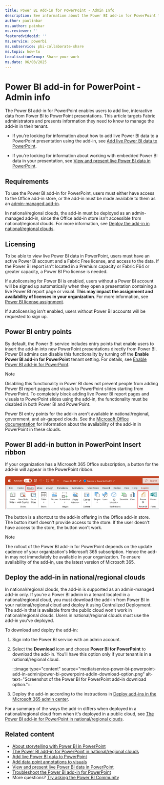 ```yaml
---
title: Power BI Add-in for PowerPoint - Admin Info
description: See information about the Power BI add-in for PowerPoint that Power BI administrators need to be aware of.
author: paulinbar
ms.author: painbar
ms.reviewer: ''
featuredvideoid: ''
ms.service: powerbi
ms.subservice: pbi-collaborate-share
ms.topic: how-to
LocalizationGroup: Share your work
ms.date: 06/03/2025
---
```


# Power BI add-in for PowerPoint - Admin info

The Power BI add-in for PowerPoint enables users to add live, interactive data from Power BI to PowerPoint presentations. This article targets Fabric administrators and presents information they need to know to manage the add-in in their tenant.

* If you're looking for information about how to add live Power BI data to a PowerPoint presentation using the add-in, see [Add live Power BI data to PowerPoint](./service-power-bi-powerpoint-add-in-install.md).

* If you're looking for information about working with embedded Power BI data in your presentation, see [View and present live Power BI data in PowerPoint](./service-power-bi-powerpoint-add-in-view-present.md).

## Requirements

To use the Power BI add-in for PowerPoint, users must either have access to the Office add-in store, or the add-in must be made available to them as an [admin-managed add-in](/microsoft-365/admin/manage/centralized-deployment-of-add-ins).

In national/regional clouds, the add-in must be deployed as an admin-managed add-in, since the Office add-in store isn't accessible from national/regional clouds. For more information, see [Deploy the add-in in national/regional clouds](#deploy-the-add-in-in-nationalregional-clouds).

## Licensing

To be able to view live Power BI data in PowerPoint, users must have an active Power BI account and a Fabric Free  license, and access to the data. If the Power BI report isn't located in a Premium capacity or Fabric F64 or greater capacity, a Power BI Pro license is needed.

If autolicensing for Power BI is enabled, users without a Power BI account will be signed up automatically when they open a presentation containing a live Power BI report page or visual. **This may impact the assignment and availability of licenses in your organization**. For more information, see [Power BI license assignment](../enterprise/service-admin-disable-self-service.md).

If autolicensing isn't enabled, users without Power BI accounts will be requested to sign up.

## Power BI entry points

By default, the Power BI service includes entry points that enable users to insert the add-in into new PowerPoint presentations directly from Power BI. Power BI admins can disable this functionality by turning off the **Enable Power BI add-in for PowerPoint** tenant setting. For details, see [Enable Power BI add-in for PowerPoint](/fabric/admin/service-admin-portal-export-sharing#enable-power-bi-add-in-for-powerpoint).

>[!NOTE]
> Disabling this functionality in Power BI does not prevent people from adding Power BI report pages and visuals to PowerPoint slides starting from PowerPoint. To completely block adding live Power BI report pages and visuals to PowerPoint slides using the add-in, the functionality must be disabled in both Power BI and PowerPoint.

Power BI entry points for the add-in aren't available in national/regional, government, and air-gapped clouds. See the [Microsoft Office documentation](/office/dev/add-ins/publish/government-cloud-guidance) for information about the availability of the add-in in PowerPoint in these clouds.

## Power BI add-in button in PowerPoint Insert ribbon

If your organization has a Microsoft 365 Office subscription, a button for the add-in will appear in the PowerPoint ribbon.

![Screenshot of Power BI add-in for PowerPoint button on Insert ribbon.](media/service-power-bi-powerpoint-add-in-admin/power-bi-addin-powerpoint-button.png)

The button is a shortcut to the add-in offering in the Office add-in store. The button itself doesn't provide access to the store. If the user doesn't have access to the store, the button won't work.

>[!NOTE]
> The rollout of the Power BI add-in for PowerPoint depends on the update cadence of your organization's Microsoft 365 subscription. Hence the add-in may not immediately be available in your organization. To ensure availability of the add-in, use the latest version of Microsoft 365.

## Deploy the add-in in national/regional clouds

In national/regional clouds, the add-in is supported as an admin-managed add-in only. If you're a Power BI admin in a tenant located in a national/regional cloud, you must download the add-in from Power BI in your national/regional cloud and deploy it using Centralized Deployment. The add-in that is available from the public cloud won't work in national/regional clouds. Users in national/regional clouds must use the add-in you've deployed.

To download and deploy the add-in:

1. Sign into the Power BI service with an admin account.
1. Select the **Download** icon and choose **Power BI for PowerPoint** to download the add-in. You'll have this option only if your tenant is in a national/regional cloud.

    :::image type="content" source="media/service-power-bi-powerpoint-add-in-admin/power-bi-powerpoint-addin-download-option.png" alt-text="Screenshot of the Power BI for PowerPoint add-in download option.":::

1. Deploy the add-in according to the instructions in [Deploy add-ins in the Microsoft 365 admin center](/microsoft-365/admin/manage/manage-deployment-of-add-ins).

For a summary of the ways the add-in differs when deployed in a national/regional cloud from when it's deployed in a public cloud, see [The Power BI add-in for PowerPoint in national/regional clouds](./service-power-bi-powerpoint-add-in-national-clouds.md).

## Related content

* [About storytelling with Power BI in PowerPoint](./service-power-bi-powerpoint-add-in-about.md)
* [The Power BI add-in for PowerPoint in national/regional clouds](./service-power-bi-powerpoint-add-in-national-clouds.md)
* [Add live Power BI data to PowerPoint](./service-power-bi-powerpoint-add-in-install.md)
* [Add data point annotations to visuals](./service-power-bi-powerpoint-add-in-annotate.md)
* [View and present live Power BI data in PowerPoint](./service-power-bi-powerpoint-add-in-view-present.md)
* [Troubleshoot the Power BI add-in for PowerPoint](./service-power-bi-powerpoint-add-in-troubleshoot.md)
* More questions? [Try asking the Power BI Community](https://community.powerbi.com/)